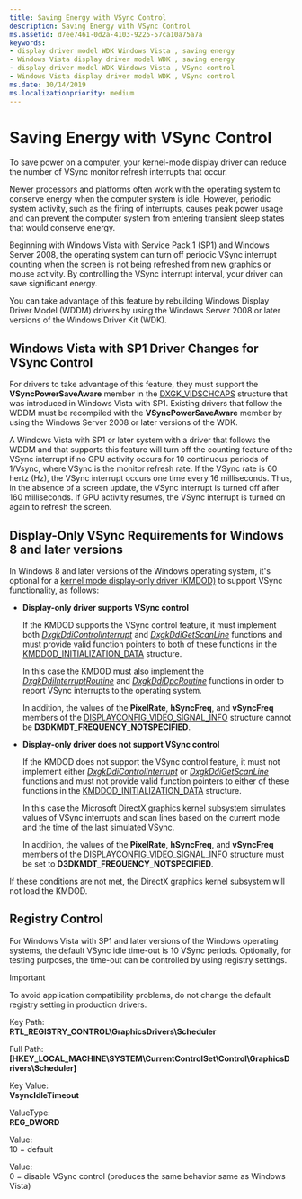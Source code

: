```yaml
---
title: Saving Energy with VSync Control
description: Saving Energy with VSync Control
ms.assetid: d7ee7461-0d2a-4103-9225-57ca10a75a7a
keywords:
- display driver model WDK Windows Vista , saving energy
- Windows Vista display driver model WDK , saving energy
- display driver model WDK Windows Vista , VSync control
- Windows Vista display driver model WDK , VSync control
ms.date: 10/14/2019
ms.localizationpriority: medium
---
```


# Saving Energy with VSync Control

To save power on a computer, your kernel-mode display driver can reduce the number of VSync monitor refresh interrupts that occur.

Newer processors and platforms often work with the operating system to conserve energy when the computer system is idle. However, periodic system activity, such as the firing of interrupts, causes peak power usage and can prevent the computer system from entering transient sleep states that would conserve energy.

Beginning with Windows Vista with Service Pack 1 (SP1) and Windows Server 2008, the operating system can turn off periodic VSync interrupt counting when the screen is not being refreshed from new graphics or mouse activity. By controlling the VSync interrupt interval, your driver can save significant energy.

You can take advantage of this feature by rebuilding Windows Display Driver Model (WDDM) drivers by using the Windows Server 2008 or later versions of the Windows Driver Kit (WDK).

## Windows Vista with SP1 Driver Changes for VSync Control

For drivers to take advantage of this feature, they must support the **VSyncPowerSaveAware** member in the [DXGK_VIDSCHCAPS](https://docs.microsoft.com/windows-hardware/drivers/ddi/d3dkmddi/ns-d3dkmddi-_dxgk_vidschcaps) structure that was introduced in Windows Vista with SP1. Existing drivers that follow the WDDM must be recompiled with the **VSyncPowerSaveAware** member by using the Windows Server 2008 or later versions of the WDK.

A Windows Vista with SP1 or later system with a driver that follows the WDDM and that supports this feature will turn off the counting feature of the VSync interrupt if no GPU activity occurs for 10 continuous periods of 1/Vsync, where VSync is the monitor refresh rate. If the VSync rate is 60 hertz (Hz), the VSync interrupt occurs one time every 16 milliseconds. Thus, in the absence of a screen update, the VSync interrupt is turned off after 160 milliseconds. If GPU activity resumes, the VSync interrupt is turned on again to refresh the screen.

## Display-Only VSync Requirements for Windows 8 and later versions

In Windows 8 and later versions of the Windows operating system, it's optional for a [kernel mode display-only driver (KMDOD)](https://docs.microsoft.com/windows-hardware/drivers/ddi/index) to support VSync functionality, as follows:

- **Display-only driver supports VSync control**

  If the KMDOD supports the VSync control feature, it must implement both [*DxgkDdiControlInterrupt*](https://docs.microsoft.com/windows-hardware/drivers/ddi/d3dkmddi/nc-d3dkmddi-dxgkddi_controlinterrupt) and [*DxgkDdiGetScanLine*](https://docs.microsoft.com/windows-hardware/drivers/ddi/d3dkmddi/nc-d3dkmddi-dxgkddi_getscanline) functions and must provide valid function pointers to both of these functions in the [KMDDOD_INITIALIZATION_DATA](https://docs.microsoft.com/windows-hardware/drivers/ddi/dispmprt/ns-dispmprt-_kmddod_initialization_data) structure.

  In this case the KMDOD must also implement the [*DxgkDdiInterruptRoutine*](https://docs.microsoft.com/windows-hardware/drivers/ddi/dispmprt/nc-dispmprt-dxgkddi_interrupt_routine) and [*DxgkDdiDpcRoutine*](https://docs.microsoft.com/windows-hardware/drivers/ddi/dispmprt/nc-dispmprt-dxgkddi_dpc_routine) functions in order to report VSync interrupts to the operating system.

  In addition, the values of the **PixelRate**, **hSyncFreq**, and **vSyncFreq** members of the [DISPLAYCONFIG_VIDEO_SIGNAL_INFO](https://docs.microsoft.com/windows/desktop/api/wingdi/ns-wingdi-displayconfig_video_signal_info) structure cannot be **D3DKMDT_FREQUENCY_NOTSPECIFIED**.

- **Display-only driver does not support VSync control**

  If the KMDOD does not support the VSync control feature, it must not implement either [*DxgkDdiControlInterrupt*](https://docs.microsoft.com/windows-hardware/drivers/ddi/d3dkmddi/nc-d3dkmddi-dxgkddi_controlinterrupt) or [*DxgkDdiGetScanLine*](https://docs.microsoft.com/windows-hardware/drivers/ddi/d3dkmddi/nc-d3dkmddi-dxgkddi_getscanline) functions and must not provide valid function pointers to either of these functions in the [KMDDOD_INITIALIZATION_DATA](https://docs.microsoft.com/windows-hardware/drivers/ddi/dispmprt/ns-dispmprt-_kmddod_initialization_data) structure.

  In this case the Microsoft DirectX graphics kernel subsystem simulates values of VSync interrupts and scan lines based on the current mode and the time of the last simulated VSync.

  In addition, the values of the **PixelRate**, **hSyncFreq**, and **vSyncFreq** members of the [DISPLAYCONFIG_VIDEO_SIGNAL_INFO](https://docs.microsoft.com/windows/desktop/api/wingdi/ns-wingdi-displayconfig_video_signal_info) structure must be set to **D3DKMDT_FREQUENCY_NOTSPECIFIED**.

If these conditions are not met, the DirectX graphics kernel subsystem will not load the KMDOD.

## Registry Control

For Windows Vista with SP1 and later versions of the Windows operating systems, the default VSync idle time-out is 10 VSync periods. Optionally, for testing purposes, the time-out can be controlled by using registry settings.

> [!IMPORTANT]
> To avoid application compatibility problems, do not change the default registry setting in production drivers.

Key Path:  
**RTL_REGISTRY_CONTROL\GraphicsDrivers\Scheduler**

Full Path:  
**[HKEY_LOCAL_MACHINE\SYSTEM\CurrentControlSet\Control\GraphicsDrivers\Scheduler]**

Key Value:  
**VsyncIdleTimeout**

ValueType:  
**REG_DWORD**

Value:  
10 = default

Value:  
0 = disable VSync control (produces the same behavior same as Windows Vista)
